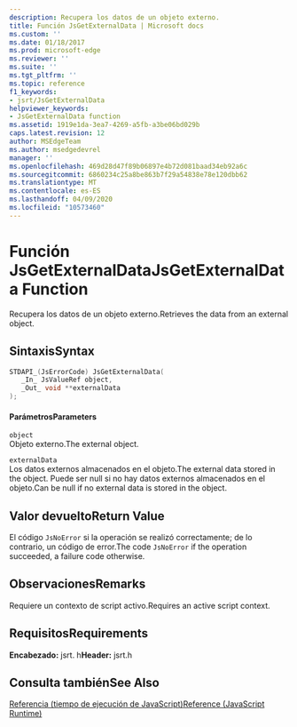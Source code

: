 ```yaml
---
description: Recupera los datos de un objeto externo.
title: Función JsGetExternalData | Microsoft docs
ms.custom: ''
ms.date: 01/18/2017
ms.prod: microsoft-edge
ms.reviewer: ''
ms.suite: ''
ms.tgt_pltfrm: ''
ms.topic: reference
f1_keywords:
- jsrt/JsGetExternalData
helpviewer_keywords:
- JsGetExternalData function
ms.assetid: 1919e1da-3ea7-4269-a5fb-a3be06bd029b
caps.latest.revision: 12
author: MSEdgeTeam
ms.author: msedgedevrel
manager: ''
ms.openlocfilehash: 469d28d47f89b06897e4b72d081baad34eb92a6c
ms.sourcegitcommit: 6860234c25a8be863b7f29a54838e78e120dbb62
ms.translationtype: MT
ms.contentlocale: es-ES
ms.lasthandoff: 04/09/2020
ms.locfileid: "10573460"
---
```

# <span data-ttu-id="c1efe-103">Función JsGetExternalData</span><span class="sxs-lookup"><span data-stu-id="c1efe-103">JsGetExternalData Function</span></span>
<span data-ttu-id="c1efe-104">Recupera los datos de un objeto externo.</span><span class="sxs-lookup"><span data-stu-id="c1efe-104">Retrieves the data from an external object.</span></span>  
  
## <span data-ttu-id="c1efe-105">Sintaxis</span><span class="sxs-lookup"><span data-stu-id="c1efe-105">Syntax</span></span>  
  
```cpp  
STDAPI_(JsErrorCode) JsGetExternalData(  
   _In_ JsValueRef object,  
   _Out_ void **externalData  
);  
```  
  
#### <span data-ttu-id="c1efe-106">Parámetros</span><span class="sxs-lookup"><span data-stu-id="c1efe-106">Parameters</span></span>  
 `object`  
 <span data-ttu-id="c1efe-107">Objeto externo.</span><span class="sxs-lookup"><span data-stu-id="c1efe-107">The external object.</span></span>  
  
 `externalData`  
 <span data-ttu-id="c1efe-108">Los datos externos almacenados en el objeto.</span><span class="sxs-lookup"><span data-stu-id="c1efe-108">The external data stored in the object.</span></span> <span data-ttu-id="c1efe-109">Puede ser null si no hay datos externos almacenados en el objeto.</span><span class="sxs-lookup"><span data-stu-id="c1efe-109">Can be null if no external data is stored in the object.</span></span>  
  
## <span data-ttu-id="c1efe-110">Valor devuelto</span><span class="sxs-lookup"><span data-stu-id="c1efe-110">Return Value</span></span>  
 <span data-ttu-id="c1efe-111">El código `JsNoError` si la operación se realizó correctamente; de lo contrario, un código de error.</span><span class="sxs-lookup"><span data-stu-id="c1efe-111">The code `JsNoError` if the operation succeeded, a failure code otherwise.</span></span>  
  
## <span data-ttu-id="c1efe-112">Observaciones</span><span class="sxs-lookup"><span data-stu-id="c1efe-112">Remarks</span></span>  
 <span data-ttu-id="c1efe-113">Requiere un contexto de script activo.</span><span class="sxs-lookup"><span data-stu-id="c1efe-113">Requires an active script context.</span></span>  
  
## <span data-ttu-id="c1efe-114">Requisitos</span><span class="sxs-lookup"><span data-stu-id="c1efe-114">Requirements</span></span>  
 <span data-ttu-id="c1efe-115">**Encabezado:** jsrt. h</span><span class="sxs-lookup"><span data-stu-id="c1efe-115">**Header:** jsrt.h</span></span>  
  
## <span data-ttu-id="c1efe-116">Consulta también</span><span class="sxs-lookup"><span data-stu-id="c1efe-116">See Also</span></span>  
 [<span data-ttu-id="c1efe-117">Referencia (tiempo de ejecución de JavaScript)</span><span class="sxs-lookup"><span data-stu-id="c1efe-117">Reference (JavaScript Runtime)</span></span>](../chakra-hosting/reference-javascript-runtime.md)